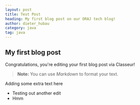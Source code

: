 ```yaml
---
layout: post
title: Test Post
heading: My first blog post on our ORAJ tech blog!
author: dieter_hubau
category: java
tag: java
---
```

## My first blog post

Congratulations, you're editing your first blog post via Classeur!

> **Note:** You can use *Markdown* to format your text.

Adding some extra text here

* Testing out another edit
* Hmm